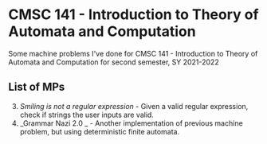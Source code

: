 # CMSC 141 - Introduction to Theory of Automata and Computation
Some machine problems I've done for CMSC 141 - Introduction to Theory of Automata and Computation for second semester, SY 2021-2022

## List of MPs
3. _Smiling is not a regular expression_ - Given a valid regular expression, check if strings the user inputs are valid.
4. _Grammar Nazi 2.0 _ - Another implementation of previous machine problem, but using deterministic finite automata.
